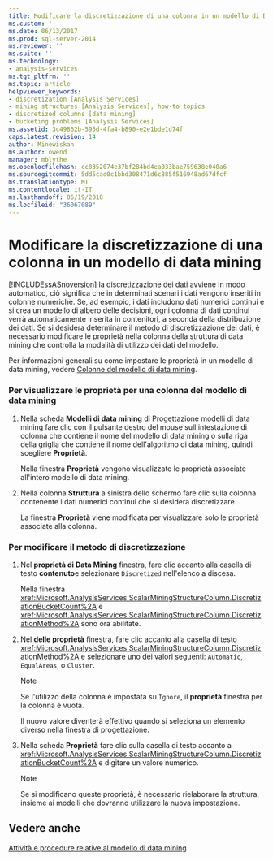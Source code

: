 ```yaml
---
title: Modificare la discretizzazione di una colonna in un modello di Data Mining | Documenti Microsoft
ms.custom: ''
ms.date: 06/13/2017
ms.prod: sql-server-2014
ms.reviewer: ''
ms.suite: ''
ms.technology:
- analysis-services
ms.tgt_pltfrm: ''
ms.topic: article
helpviewer_keywords:
- discretization [Analysis Services]
- mining structures [Analysis Services], how-to topics
- discretized columns [data mining]
- bucketing problems [Analysis Services]
ms.assetid: 3c49862b-595d-4fa4-b890-e2e1bde1d74f
caps.latest.revision: 14
author: Minewiskan
ms.author: owend
manager: mblythe
ms.openlocfilehash: cc0352074e37bf284bd4ea033bae759638e040a6
ms.sourcegitcommit: 5dd5cad0c1bbd308471d6c885f516948ad67dfcf
ms.translationtype: MT
ms.contentlocale: it-IT
ms.lasthandoff: 06/19/2018
ms.locfileid: "36067089"
---
```

# <a name="change-the-discretization-of-a-column-in-a-mining-model"></a>Modificare la discretizzazione di una colonna in un modello di data mining
  [!INCLUDE[ssASnoversion](../../includes/ssasnoversion-md.md)] la discretizzazione dei dati avviene in modo automatico, ciò significa che in determinati scenari i dati vengono inseriti in colonne numeriche. Se, ad esempio, i dati includono dati numerici continui e si crea un modello di albero delle decisioni, ogni colonna di dati continui verrà automaticamente inserita in contenitori, a seconda della distribuzione dei dati. Se si desidera determinare il metodo di discretizzazione dei dati, è necessario modificare le proprietà nella colonna della struttura di data mining che controlla la modalità di utilizzo dei dati del modello.  
  
 Per informazioni generali su come impostare le proprietà in un modello di data mining, vedere [Colonne del modello di data mining](mining-model-columns.md).  
  
### <a name="to-display-the-properties-for-a-mining-model-column"></a>Per visualizzare le proprietà per una colonna del modello di data mining  
  
1.  Nella scheda **Modelli di data mining** di Progettazione modelli di data mining fare clic con il pulsante destro del mouse sull'intestazione di colonna che contiene il nome del modello di data mining o sulla riga della griglia che contiene il nome dell'algoritmo di data mining, quindi scegliere **Proprietà**.  
  
     Nella finestra **Proprietà** vengono visualizzate le proprietà associate all'intero modello di data mining.  
  
2.  Nella colonna **Struttura** a sinistra dello schermo fare clic sulla colonna contenente i dati numerici continui che si desidera discretizzare.  
  
     La finestra **Proprietà** viene modificata per visualizzare solo le proprietà associate alla colonna.  
  
### <a name="to-change-the-discretization-method"></a>Per modificare il metodo di discretizzazione  
  
1.  Nel **proprietà di Data Mining** finestra, fare clic accanto alla casella di testo **contenuto**e selezionare `Discretized` nell'elenco a discesa.  
  
     Nella finestra <xref:Microsoft.AnalysisServices.ScalarMiningStructureColumn.DiscretizationBucketCount%2A> e <xref:Microsoft.AnalysisServices.ScalarMiningStructureColumn.DiscretizationMethod%2A> sono ora abilitate.  
  
2.  Nel **delle proprietà** finestra, fare clic accanto alla casella di testo <xref:Microsoft.AnalysisServices.ScalarMiningStructureColumn.DiscretizationMethod%2A> e selezionare uno dei valori seguenti: `Automatic`, `EqualAreas`, o `Cluster`.  
  
    > [!NOTE]  
    >  Se l'utilizzo della colonna è impostata su `Ignore`, il **proprietà** finestra per la colonna è vuota.  
  
     Il nuovo valore diventerà effettivo quando si seleziona un elemento diverso nella finestra di progettazione.  
  
3.  Nella scheda **Proprietà** fare clic sulla casella di testo accanto a <xref:Microsoft.AnalysisServices.ScalarMiningStructureColumn.DiscretizationBucketCount%2A> e digitare un valore numerico.  
  
    > [!NOTE]  
    >  Se si modificano queste proprietà, è necessario rielaborare la struttura, insieme ai modelli che dovranno utilizzare la nuova impostazione.  
  
## <a name="see-also"></a>Vedere anche  
 [Attività e procedure relative al modello di data mining](mining-model-tasks-and-how-tos.md)  
  
  
